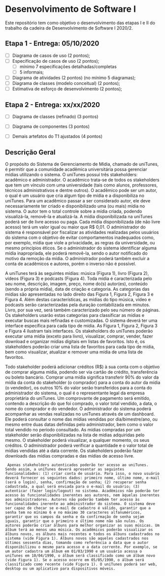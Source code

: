 # Desenvolvimento de Software I

Este repositório tem como objetivo o desenvolvimento das etapas I e II do trabalho da cadeira de Desenvolvimento de Software I 2020/2.

## Etapa 1 - Entrega: 05/10/2020

- [ ] Diagrama de casos de uso (2 pontos); 
- [ ] Especificação de casos de uso (2 pontos);
   - [ ] mínimo 7 especificações detalhadas/completas
   - [ ] 5 informais; 
- [ ] Diagrama de atividades (2 pontos) (no mínimo 5 diagramas); 
- [ ] Diagrama de classes (modelo conceitual) (2 pontos); 
- [ ] Estimativa de esforço de desenvolvimento (2 pontos);

## Etapa 2 - Entrega: xx/xx/2020

- [ ] Diagrama de classes (refinado) (3 pontos)
- [ ] Diagrama de componentes (3 pontos)
- [ ] Demais artefatos do T1 ajustados (4 pontos)


## Descrição Geral 

   O propósito do Sistema de Gerenciamento de Mídia, chamado de uniTunes, é permitir que a comunidade acadêmica universitária possa gerenciar mídias utilizando o sistema. O uniTunes possui três stakeholders: acadêmico e administrador. O acadêmico trata-se de todos os stakeholders que tem um vínculo com uma universidade (tais como alunos, professores, técnicos administrativos e dentre outros). O acadêmico pode ser um autor, o qual é um usuário que cria algum tipo de mídia e a disponibiliza no uniTunes. Para um acadêmico passar a ser considerado autor, ele deve necessariamente ter criado e disponibilizado uma (ou mais) mídia no sistema. O autor tem o total controle sobre a mídia criada, podendo visualizá-la, removê-la e atualizá-la. A mídia disponibilizada na uniTunes poderá ser de livre acesso ou paga. Cada mídia disponibilizada (de não livre acesso) terá um valor igual ou maior que R$ 0,01. O administrador do sistema é responsável por fiscalizar as atividades realizadas pelos usuários do sistema com o objetivo de evitar comportamentos inadequados como, por exemplo, mídia que viole a privacidade, as regras da universidade, ou mesmo princípios éticos. Se o administrador do sistema identificar alguma mídia inapropriada, ele poderá removê-la, sendo o autor notificado do motivo da remoção da mídia. O administrador poderá também excluir a conta de acadêmicos e autores, porém o inverso não é possível. 
   
   A uniTunes terá às seguintes mídias: música (Figura 1), livro (Figura 2), vídeos (Figura 3) e podcasts (Figura 4). Toda mídia é caracterizada pelo seu nome, descrição, imagem, preço, nome do(s) autor(es), conteúdo (sendo a própria mídia), data de criação e categoria. As categorias das mídias são apresentadas no lado direito das Figura 1, Figura 2, Figura 3 e Figura 4. Além destas características, as mídias do tipo música, vídeo e podcasts serão caracterizadas pela duração contabilizada em minutos. Livro, por sua vez, será também caracterizado pelo seu número de páginas. Os stakeholders usarão estas categorias para classificar as mídias e executar buscas mais refinadas e customizadas. O sistema deverá ter uma interface específica para cada tipo de mídia. As Figura 1, Figura 2, Figura 3 e Figura 4 ilustram tais interfaces. Os stakeholders do uniTunes poderão executar uma mídia (exceto para livro), visualizar, comprar, vender, fazer download e organizar mídias digitais em listas de favoritos. Isto é, os stakeholders poderão criar uma lista de favoritos para cada tipo de mídia, bem como visualizar, atualizar e remover uma mídia de uma lista de favoritos.
   
   Todo stakeholder poderá adicionar créditos (R$) à sua conta com o objetivo de comprar alguma mídia, podendo ser via cartão de crédito, transferência ou boleto bancário. Comprar uma mídia significa transferir 90% do valor da mídia da conta do stakeholder (o comprador) para a conta do autor da mídia (o vendedor), os outros 10% do valor serão transferidos para a conta do administrador do sistema, o qual é o representante legal da empresa proprietária do uniTunes. Um comprovante de pagamento será emitido, contendo a descrição do que foi comprado, o valor total vendido, a data, o nome do comprador e do vendedor. O administrador do sistema poderá acompanhar as vendas realizadas no uniTunes através de um dashboard. Ele poderá consultar o nome das mídias vendidas por dia/bimestre/ano, ou mesmo entre duas datas definidas pelo administrador, bem como o valor total vendido no período consultado. As mídias compradas por um stakeholder serão disponibilizadas na lista de mídias adquiridas pelo mesmo. O stakeholder poderá visualizar, a qualquer momento, os seus créditos. O administrador poderá verificar a quantidade e o valor total de mídias vendidas até a data corrente. Os stakeholders poderão fazer downloads das mídias compradas e das mídias de acesso livre. 
   
     Apenas stakeholders autenticados poderão ter acesso ao uniTunes. Sendo assim, a uniTunes deverá apresentar as seguintes funcionalidades: (1) criar conta de usuário. Para isso, o novo usuário deverá fornecer os seguintes dados: primeiro nome, último nome, e-mail (será o login), senha, confirmação de senha; (2) recuperar senha cadastrada, a qual será enviada para o e-mail do usuário; (3) autenticar (fazer login/logout) no sistema. Acadêmicos não poderão ter acesso às funcionalidades inerentes aos autores, nem àquelas inerentes aos administradores. Autores não poderão também ter acesso às funcionalidades inerente ao administrador do sistema. O sistema deve ser capaz de checar se e-mail de cadastro é válido, garantir que a senha tem no mínimo 6 e no máximo 30 caracteres alfanuméricos, garantir que os campos da senha e da confirmação de senha sejam iguais, garantir que o primeiro e último nome não são nulos. Os autores poderão criar álbuns para melhor organizar as suas músicas. Um álbum terá ao menos uma música. Os acadêmicos poderão visualizar os álbuns novos, os álbuns mais recentes e todos os álbuns cadastrados no sistema (vide Figura 1). Álbuns novos são aqueles cadastrados nos últimos sessenta dias, tomando como referência a data que o autor disponibilizou o mesmo para acesso e a data corrente. Por exemplo, se um autor cadastra um álbum em 01/03/1990 e um usuário acessa o uniTunes em 10/04/1990, o álbum será classificado como um álbum novo (vide Figura 1). Se o acesso ocorre em 05/05/1990, o álbum será classificado como recente (vide Figura 1). O uniTunes poderá ser web, desktop ou um aplicativo para dispositivos móveis.

